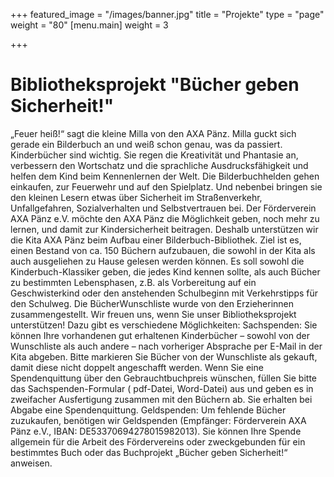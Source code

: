 +++
featured_image = "/images/banner.jpg"
title = "Projekte"
type = "page"
weight = "80"
[menu.main]
weight = 3

+++
# Bibliotheksprojekt "Bücher geben Sicherheit!"

„Feuer  heiß!“  sagt  die  kleine  Milla  von  den  AXA Pänz.  Milla  guckt  sich  gerade  ein  Bilderbuch  an und weiß schon genau, was da passiert. Kinderbücher  sind  wichtig.  Sie  regen  die Kreativität  und  Phantasie  an,  verbessern  den Wortschatz und die sprachliche Ausdrucksfähigkeit  und  helfen  dem  Kind  beim Kennenlernen der Welt. Die  Bilderbuchhelden  gehen  einkaufen,  zur Feuerwehr  und  auf  den  Spielplatz.  Und  nebenbei bringen  sie  den  kleinen  Lesern  etwas  über Sicherheit  im  Straßenverkehr,  Unfallgefahren, Sozialverhalten und Selbstvertrauen bei. Der  Förderverein  AXA  Pänz  e.V.  möchte  den  AXA  Pänz  die  Möglichkeit  geben,  noch  mehr  zu lernen,  und  damit  zur  Kindersicherheit  beitragen.  Deshalb  unterstützen  wir  die  Kita  AXA Pänz  beim  Aufbau  einer  Bilderbuch-Bibliothek.  Ziel  ist  es,  einen  Bestand  von  ca.  150 Büchern  aufzubauen,  die  sowohl  in  der  Kita  als  auch  ausgeliehen  zu  Hause  gelesen  werden können.  Es  soll  sowohl  die  Kinderbuch-Klassiker  geben,  die  jedes  Kind  kennen  sollte,  als auch  Bücher  zu  bestimmten  Lebensphasen,  z.B.  als  Vorbereitung  auf  ein  Geschwisterkind oder  den  anstehenden  Schulbeginn  mit  Verkehrstipps  für  den  Schulweg.  Die BücherWunschliste  wurde von den Erzieherinnen zusammengestellt. Wir  freuen  uns,  wenn  Sie  unser  Bibliotheksprojekt  unterstützen!  Dazu  gibt  es  verschiedene Möglichkeiten: Sachspenden:  Sie  können  Ihre  vorhandenen  gut  erhaltenen  Kinderbücher  –  sowohl von  der  Wunschliste  als  auch  andere  – nach  vorheriger  Absprache  per  E-Mail  in  der Kita abgeben. Bitte  markieren  Sie  Bücher  von  der  Wunschliste  als  gekauft,  damit diese nicht  doppelt  angeschafft  werden.  Wenn  Sie  eine  Spendenquittung  über  den Gebrauchtbuchpreis  wünschen,  füllen  Sie  bitte  das  Sachspenden-Formular  ( pdf-Datei, Word-Datei)  aus  und  geben  es  in  zweifacher  Ausfertigung  zusammen  mit  den  Büchern ab.  Sie erhalten bei Abgabe eine Spendenquittung. Geldspenden:  Um  fehlende  Bücher  zuzukaufen,  benötigen  wir  Geldspenden (Empfänger:  Förderverein  AXA  Pänz  e.V.,  IBAN:  DE53370694278015982013).  Sie können  Ihre  Spende  allgemein  für  die  Arbeit  des  Fördervereins  oder  zweckgebunden für  ein  bestimmtes  Buch  oder  das  Buchprojekt  „Bücher  geben  Sicherheit!“  anweisen.